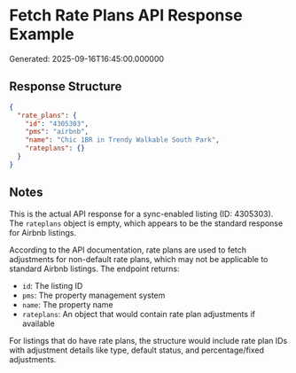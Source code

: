 # Fetch Rate Plans API Response Example

Generated: 2025-09-16T16:45:00.000000

## Response Structure

```json
{
  "rate_plans": {
    "id": "4305303",
    "pms": "airbnb",
    "name": "Chic 1BR in Trendy Walkable South Park",
    "rateplans": {}
  }
}
```

## Notes

This is the actual API response for a sync-enabled listing (ID: 4305303). The `rateplans` object is empty, which appears to be the standard response for Airbnb listings. 

According to the API documentation, rate plans are used to fetch adjustments for non-default rate plans, which may not be applicable to standard Airbnb listings. The endpoint returns:
- `id`: The listing ID
- `pms`: The property management system
- `name`: The property name
- `rateplans`: An object that would contain rate plan adjustments if available

For listings that do have rate plans, the structure would include rate plan IDs with adjustment details like type, default status, and percentage/fixed adjustments.